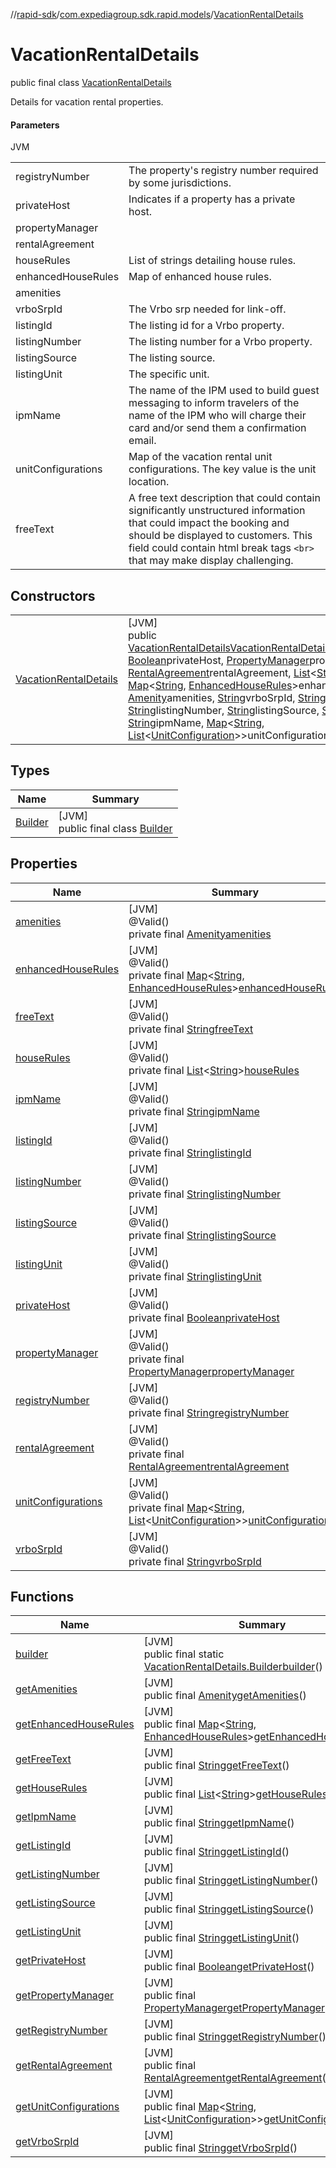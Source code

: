 //[rapid-sdk](../../../index.md)/[com.expediagroup.sdk.rapid.models](../index.md)/[VacationRentalDetails](index.md)

# VacationRentalDetails

public final class [VacationRentalDetails](index.md)

Details for vacation rental properties.

#### Parameters

JVM

| | |
|---|---|
| registryNumber | The property's registry number required by some jurisdictions. |
| privateHost | Indicates if a property has a private host. |
| propertyManager |
| rentalAgreement |
| houseRules | List of strings detailing house rules. |
| enhancedHouseRules | Map of enhanced house rules. |
| amenities |
| vrboSrpId | The Vrbo srp needed for link-off. |
| listingId | The listing id for a Vrbo property. |
| listingNumber | The listing number for a Vrbo property. |
| listingSource | The listing source. |
| listingUnit | The specific unit. |
| ipmName | The name of the IPM used to build guest messaging to inform travelers of the name of the IPM who will charge their card and/or send them a confirmation email. |
| unitConfigurations | Map of the vacation rental unit configurations. The key value is the unit location. |
| freeText | A free text description that could contain significantly unstructured information that could impact the booking and should be displayed to customers. This field could contain html break tags `<br>` that may make display challenging. |

## Constructors

| | |
|---|---|
| [VacationRentalDetails](-vacation-rental-details.md) | [JVM]<br>public [VacationRentalDetails](index.md)[VacationRentalDetails](-vacation-rental-details.md)([String](https://docs.oracle.com/javase/8/docs/api/java/lang/String.html)registryNumber, [Boolean](https://docs.oracle.com/javase/8/docs/api/java/lang/Boolean.html)privateHost, [PropertyManager](../-property-manager/index.md)propertyManager, [RentalAgreement](../-rental-agreement/index.md)rentalAgreement, [List](https://docs.oracle.com/javase/8/docs/api/java/util/List.html)&lt;[String](https://docs.oracle.com/javase/8/docs/api/java/lang/String.html)&gt;houseRules, [Map](https://docs.oracle.com/javase/8/docs/api/java/util/Map.html)&lt;[String](https://docs.oracle.com/javase/8/docs/api/java/lang/String.html), [EnhancedHouseRules](../-enhanced-house-rules/index.md)&gt;enhancedHouseRules, [Amenity](../-amenity/index.md)amenities, [String](https://docs.oracle.com/javase/8/docs/api/java/lang/String.html)vrboSrpId, [String](https://docs.oracle.com/javase/8/docs/api/java/lang/String.html)listingId, [String](https://docs.oracle.com/javase/8/docs/api/java/lang/String.html)listingNumber, [String](https://docs.oracle.com/javase/8/docs/api/java/lang/String.html)listingSource, [String](https://docs.oracle.com/javase/8/docs/api/java/lang/String.html)listingUnit, [String](https://docs.oracle.com/javase/8/docs/api/java/lang/String.html)ipmName, [Map](https://docs.oracle.com/javase/8/docs/api/java/util/Map.html)&lt;[String](https://docs.oracle.com/javase/8/docs/api/java/lang/String.html), [List](https://docs.oracle.com/javase/8/docs/api/java/util/List.html)&lt;[UnitConfiguration](../-unit-configuration/index.md)&gt;&gt;unitConfigurations, [String](https://docs.oracle.com/javase/8/docs/api/java/lang/String.html)freeText) |

## Types

| Name | Summary |
|---|---|
| [Builder](-builder/index.md) | [JVM]<br>public final class [Builder](-builder/index.md) |

## Properties

| Name | Summary |
|---|---|
| [amenities](index.md#-745814659%2FProperties%2F700308213) | [JVM]<br>@Valid()<br>private final [Amenity](../-amenity/index.md)[amenities](index.md#-745814659%2FProperties%2F700308213) |
| [enhancedHouseRules](index.md#550863225%2FProperties%2F700308213) | [JVM]<br>@Valid()<br>private final [Map](https://docs.oracle.com/javase/8/docs/api/java/util/Map.html)&lt;[String](https://docs.oracle.com/javase/8/docs/api/java/lang/String.html), [EnhancedHouseRules](../-enhanced-house-rules/index.md)&gt;[enhancedHouseRules](index.md#550863225%2FProperties%2F700308213) |
| [freeText](index.md#-364232115%2FProperties%2F700308213) | [JVM]<br>@Valid()<br>private final [String](https://docs.oracle.com/javase/8/docs/api/java/lang/String.html)[freeText](index.md#-364232115%2FProperties%2F700308213) |
| [houseRules](index.md#-1000937009%2FProperties%2F700308213) | [JVM]<br>@Valid()<br>private final [List](https://docs.oracle.com/javase/8/docs/api/java/util/List.html)&lt;[String](https://docs.oracle.com/javase/8/docs/api/java/lang/String.html)&gt;[houseRules](index.md#-1000937009%2FProperties%2F700308213) |
| [ipmName](index.md#1650970051%2FProperties%2F700308213) | [JVM]<br>@Valid()<br>private final [String](https://docs.oracle.com/javase/8/docs/api/java/lang/String.html)[ipmName](index.md#1650970051%2FProperties%2F700308213) |
| [listingId](index.md#847729877%2FProperties%2F700308213) | [JVM]<br>@Valid()<br>private final [String](https://docs.oracle.com/javase/8/docs/api/java/lang/String.html)[listingId](index.md#847729877%2FProperties%2F700308213) |
| [listingNumber](index.md#-1385687833%2FProperties%2F700308213) | [JVM]<br>@Valid()<br>private final [String](https://docs.oracle.com/javase/8/docs/api/java/lang/String.html)[listingNumber](index.md#-1385687833%2FProperties%2F700308213) |
| [listingSource](index.md#-557041579%2FProperties%2F700308213) | [JVM]<br>@Valid()<br>private final [String](https://docs.oracle.com/javase/8/docs/api/java/lang/String.html)[listingSource](index.md#-557041579%2FProperties%2F700308213) |
| [listingUnit](index.md#1979840460%2FProperties%2F700308213) | [JVM]<br>@Valid()<br>private final [String](https://docs.oracle.com/javase/8/docs/api/java/lang/String.html)[listingUnit](index.md#1979840460%2FProperties%2F700308213) |
| [privateHost](index.md#-862595703%2FProperties%2F700308213) | [JVM]<br>@Valid()<br>private final [Boolean](https://docs.oracle.com/javase/8/docs/api/java/lang/Boolean.html)[privateHost](index.md#-862595703%2FProperties%2F700308213) |
| [propertyManager](index.md#-468502436%2FProperties%2F700308213) | [JVM]<br>@Valid()<br>private final [PropertyManager](../-property-manager/index.md)[propertyManager](index.md#-468502436%2FProperties%2F700308213) |
| [registryNumber](index.md#1034223616%2FProperties%2F700308213) | [JVM]<br>@Valid()<br>private final [String](https://docs.oracle.com/javase/8/docs/api/java/lang/String.html)[registryNumber](index.md#1034223616%2FProperties%2F700308213) |
| [rentalAgreement](index.md#473025262%2FProperties%2F700308213) | [JVM]<br>@Valid()<br>private final [RentalAgreement](../-rental-agreement/index.md)[rentalAgreement](index.md#473025262%2FProperties%2F700308213) |
| [unitConfigurations](index.md#1501307109%2FProperties%2F700308213) | [JVM]<br>@Valid()<br>private final [Map](https://docs.oracle.com/javase/8/docs/api/java/util/Map.html)&lt;[String](https://docs.oracle.com/javase/8/docs/api/java/lang/String.html), [List](https://docs.oracle.com/javase/8/docs/api/java/util/List.html)&lt;[UnitConfiguration](../-unit-configuration/index.md)&gt;&gt;[unitConfigurations](index.md#1501307109%2FProperties%2F700308213) |
| [vrboSrpId](index.md#-1671657551%2FProperties%2F700308213) | [JVM]<br>@Valid()<br>private final [String](https://docs.oracle.com/javase/8/docs/api/java/lang/String.html)[vrboSrpId](index.md#-1671657551%2FProperties%2F700308213) |

## Functions

| Name | Summary |
|---|---|
| [builder](builder.md) | [JVM]<br>public final static [VacationRentalDetails.Builder](-builder/index.md)[builder](builder.md)() |
| [getAmenities](get-amenities.md) | [JVM]<br>public final [Amenity](../-amenity/index.md)[getAmenities](get-amenities.md)() |
| [getEnhancedHouseRules](get-enhanced-house-rules.md) | [JVM]<br>public final [Map](https://docs.oracle.com/javase/8/docs/api/java/util/Map.html)&lt;[String](https://docs.oracle.com/javase/8/docs/api/java/lang/String.html), [EnhancedHouseRules](../-enhanced-house-rules/index.md)&gt;[getEnhancedHouseRules](get-enhanced-house-rules.md)() |
| [getFreeText](get-free-text.md) | [JVM]<br>public final [String](https://docs.oracle.com/javase/8/docs/api/java/lang/String.html)[getFreeText](get-free-text.md)() |
| [getHouseRules](get-house-rules.md) | [JVM]<br>public final [List](https://docs.oracle.com/javase/8/docs/api/java/util/List.html)&lt;[String](https://docs.oracle.com/javase/8/docs/api/java/lang/String.html)&gt;[getHouseRules](get-house-rules.md)() |
| [getIpmName](get-ipm-name.md) | [JVM]<br>public final [String](https://docs.oracle.com/javase/8/docs/api/java/lang/String.html)[getIpmName](get-ipm-name.md)() |
| [getListingId](get-listing-id.md) | [JVM]<br>public final [String](https://docs.oracle.com/javase/8/docs/api/java/lang/String.html)[getListingId](get-listing-id.md)() |
| [getListingNumber](get-listing-number.md) | [JVM]<br>public final [String](https://docs.oracle.com/javase/8/docs/api/java/lang/String.html)[getListingNumber](get-listing-number.md)() |
| [getListingSource](get-listing-source.md) | [JVM]<br>public final [String](https://docs.oracle.com/javase/8/docs/api/java/lang/String.html)[getListingSource](get-listing-source.md)() |
| [getListingUnit](get-listing-unit.md) | [JVM]<br>public final [String](https://docs.oracle.com/javase/8/docs/api/java/lang/String.html)[getListingUnit](get-listing-unit.md)() |
| [getPrivateHost](get-private-host.md) | [JVM]<br>public final [Boolean](https://docs.oracle.com/javase/8/docs/api/java/lang/Boolean.html)[getPrivateHost](get-private-host.md)() |
| [getPropertyManager](get-property-manager.md) | [JVM]<br>public final [PropertyManager](../-property-manager/index.md)[getPropertyManager](get-property-manager.md)() |
| [getRegistryNumber](get-registry-number.md) | [JVM]<br>public final [String](https://docs.oracle.com/javase/8/docs/api/java/lang/String.html)[getRegistryNumber](get-registry-number.md)() |
| [getRentalAgreement](get-rental-agreement.md) | [JVM]<br>public final [RentalAgreement](../-rental-agreement/index.md)[getRentalAgreement](get-rental-agreement.md)() |
| [getUnitConfigurations](get-unit-configurations.md) | [JVM]<br>public final [Map](https://docs.oracle.com/javase/8/docs/api/java/util/Map.html)&lt;[String](https://docs.oracle.com/javase/8/docs/api/java/lang/String.html), [List](https://docs.oracle.com/javase/8/docs/api/java/util/List.html)&lt;[UnitConfiguration](../-unit-configuration/index.md)&gt;&gt;[getUnitConfigurations](get-unit-configurations.md)() |
| [getVrboSrpId](get-vrbo-srp-id.md) | [JVM]<br>public final [String](https://docs.oracle.com/javase/8/docs/api/java/lang/String.html)[getVrboSrpId](get-vrbo-srp-id.md)() |
